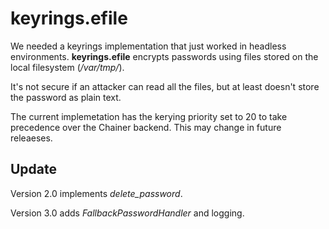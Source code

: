 # keyrings.efile

We needed a keyrings implementation that just worked in headless environments. 
**keyrings.efile** encrypts passwords using files stored on the local filesystem (*/var/tmp/*).

It's not secure if an attacker can read all the files, but at least doesn't store the password
as plain text.

The current implemetation has the kerying priority set to 20 to take precedence over the Chainer backend. 
This may change in future releaeses.

## Update
Version 2.0 implements *delete_password*.

Version 3.0 adds *FallbackPasswordHandler* and logging.
